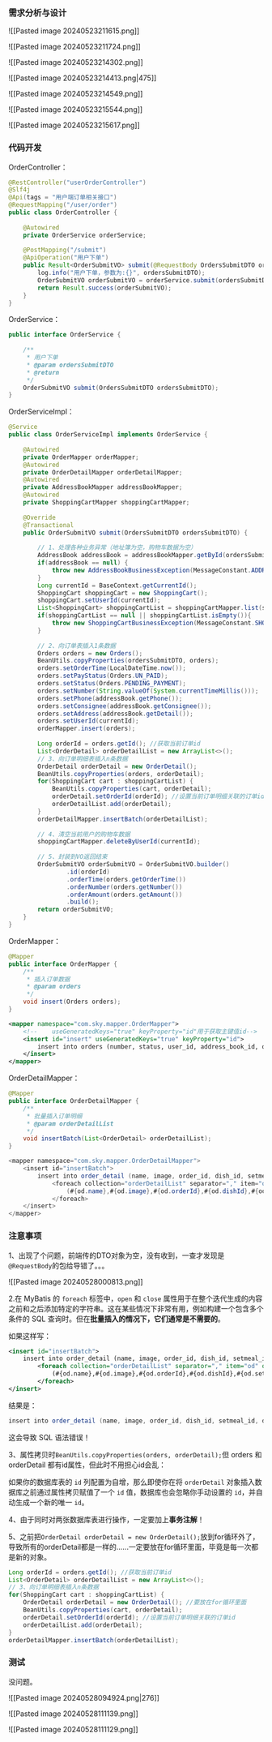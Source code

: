 ### 需求分析与设计

![[Pasted image 20240523211615.png]]

![[Pasted image 20240523211724.png]]

![[Pasted image 20240523214302.png]]

![[Pasted image 20240523214413.png|475]]

![[Pasted image 20240523214549.png]]

![[Pasted image 20240523215544.png]]

![[Pasted image 20240523215617.png]]

### 代码开发

OrderController：

```java
@RestController("userOrderController")  
@Slf4j  
@Api(tags = "用户端订单相关接口")  
@RequestMapping("/user/order")  
public class OrderController {  
  
    @Autowired  
    private OrderService orderService;  
  
    @PostMapping("/submit")  
    @ApiOperation("用户下单")  
    public Result<OrderSubmitVO> submit(@RequestBody OrdersSubmitDTO ordersSubmitDTO) {  
        log.info("用户下单，参数为:{}", ordersSubmitDTO);  
        OrderSubmitVO orderSubmitVO = orderService.submit(ordersSubmitDTO);  
        return Result.success(orderSubmitVO);  
    }  
}
```

OrderService：

```java
public interface OrderService {  
  
    /**  
     * 用户下单  
     * @param ordersSubmitDTO  
     * @return  
     */  
    OrderSubmitVO submit(OrdersSubmitDTO ordersSubmitDTO);  
}
```

OrderServiceImpl：

```java
@Service  
public class OrderServiceImpl implements OrderService {  
  
    @Autowired  
    private OrderMapper orderMapper;  
    @Autowired  
    private OrderDetailMapper orderDetailMapper;  
    @Autowired  
    private AddressBookMapper addressBookMapper;  
    @Autowired  
    private ShoppingCartMapper shoppingCartMapper;  
  
    @Override  
    @Transactional
    public OrderSubmitVO submit(OrdersSubmitDTO ordersSubmitDTO) {  
  
        // 1、处理各种业务异常（地址簿为空，购物车数据为空）  
        AddressBook addressBook = addressBookMapper.getById(ordersSubmitDTO.getAddressBookId());  
        if(addressBook == null) {  
            throw new AddressBookBusinessException(MessageConstant.ADDRESS_BOOK_IS_NULL);  
        }  
        Long currentId = BaseContext.getCurrentId();  
        ShoppingCart shoppingCart = new ShoppingCart();  
        shoppingCart.setUserId(currentId);  
        List<ShoppingCart> shoppingCartList = shoppingCartMapper.list(shoppingCart);  
        if(shoppingCartList == null || shoppingCartList.isEmpty()){  
            throw new ShoppingCartBusinessException(MessageConstant.SHOPPING_CART_IS_NULL);  
        }  
  
        // 2、向订单表插入1条数据  
        Orders orders = new Orders();  
        BeanUtils.copyProperties(ordersSubmitDTO, orders);  
        orders.setOrderTime(LocalDateTime.now());  
        orders.setPayStatus(Orders.UN_PAID);  
        orders.setStatus(Orders.PENDING_PAYMENT);  
        orders.setNumber(String.valueOf(System.currentTimeMillis()));  
        orders.setPhone(addressBook.getPhone());  
        orders.setConsignee(addressBook.getConsignee());  
        orders.setAddress(addressBook.getDetail());  
        orders.setUserId(currentId);  
        orderMapper.insert(orders);  
  
        Long orderId = orders.getId(); //获取当前订单id  
        List<OrderDetail> orderDetailList = new ArrayList<>();  
        // 3、向订单明细表插入n条数据  
        OrderDetail orderDetail = new OrderDetail();  
        BeanUtils.copyProperties(orders, orderDetail);  
        for(ShoppingCart cart : shoppingCartList) {  
            BeanUtils.copyProperties(cart, orderDetail);  
            orderDetail.setOrderId(orderId); //设置当前订单明细关联的订单id  
            orderDetailList.add(orderDetail);  
        }  
        orderDetailMapper.insertBatch(orderDetailList);  
  
        // 4、清空当前用户的购物车数据  
        shoppingCartMapper.deleteByUserId(currentId);  
  
        // 5、封装到VO返回结束  
        OrderSubmitVO orderSubmitVO = OrderSubmitVO.builder()  
                .id(orderId)  
                .orderTime(orders.getOrderTime())  
                .orderNumber(orders.getNumber())  
                .orderAmount(orders.getAmount())  
                .build();  
        return orderSubmitVO;  
    }  
}
```

OrderMapper：

```java
@Mapper  
public interface OrderMapper {  
    /**  
     * 插入订单数据  
     * @param orders  
     */  
    void insert(Orders orders);  
}
```

```xml
<mapper namespace="com.sky.mapper.OrderMapper">  
    <!--    useGeneratedKeys="true" keyProperty="id"用于获取主键值id-->  
    <insert id="insert" useGeneratedKeys="true" keyProperty="id">  
        insert into orders (number, status, user_id, address_book_id, order_time, checkout_time, pay_method, pay_status, amount, remark, phone, address, user_name, consignee, cancel_reason, rejection_reason, cancel_time, estimated_delivery_time, delivery_status, delivery_time, pack_amount, tableware_number, tableware_status)        values (#{number}, #{status}, #{userId}, #{addressBookId}, #{orderTime}, #{checkoutTime}, #{payMethod}, #{payStatus}, #{amount}, #{remark}, #{phone}, #{address}, #{userName}, #{consignee}, #{cancelReason}, #{rejectionReason}, #{cancelTime}, #{estimatedDeliveryTime}, #{deliveryStatus}, #{deliveryTime}, #{packAmount}, #{tablewareNumber}, #{tablewareStatus})    
    </insert>  
</mapper>
```

OrderDetailMapper：

```java
@Mapper  
public interface OrderDetailMapper {  
    /**  
     * 批量插入订单明细  
     * @param orderDetailList  
     */  
    void insertBatch(List<OrderDetail> orderDetailList);  
}
```

```java
<mapper namespace="com.sky.mapper.OrderDetailMapper">  
    <insert id="insertBatch">  
        insert into order_detail (name, image, order_id, dish_id, setmeal_id, dish_flavor, number, amount) VALUES  
            <foreach collection="orderDetailList" separator="," item="od">  
                (#{od.name},#{od.image},#{od.orderId},#{od.dishId},#{od.setmealId},#{od.dishFlavor},#{od.number},#{od.amount})  
            </foreach>  
    </insert>  
</mapper>
```

### 注意事项

1、出现了个问题，前端传的DTO对象为空，没有收到，一查才发现是`@RequestBody`的包给导错了。。。

![[Pasted image 20240528000813.png]]

2.在 MyBatis 的 `foreach` 标签中，`open` 和 `close` 属性用于在整个迭代生成的内容之前和之后添加特定的字符串。这在某些情况下非常有用，例如构建一个包含多个条件的 SQL 查询时。但在**批量插入的情况下，它们通常是不需要的**。 

如果这样写：

```xml
<insert id="insertBatch">  
    insert into order_detail (name, image, order_id, dish_id, setmeal_id, dish_flavor, number, amount) VALUES  
        <foreach collection="orderDetailList" separator="," item="od" open="(" close=")">  
            (#{od.name},#{od.image},#{od.orderId},#{od.dishId},#{od.setmealId},#{od.dishFlavor},#{od.number},#{od.amount})  
        </foreach>  
</insert>
```

结果是：

```java
insert into order_detail (name, image, order_id, dish_id, setmeal_id, dish_flavor, number, amount) VALUES ((value1, value2, ...), (value3, value4, ...), ...)
```

这会导致 SQL 语法错误！

3、属性拷贝时`BeanUtils.copyProperties(orders, orderDetail);`但 orders 和 orderDetail 都有id属性，但此时不用担心id会乱：

如果你的数据库表的 `id` 列配置为自增，那么即使你在将 `orderDetail` 对象插入数据库之前通过属性拷贝赋值了一个 `id` 值，数据库也会忽略你手动设置的 `id`，并自动生成一个新的唯一 `id`。

4、由于同时对两张数据库表进行操作，一定要加上**事务注解**！

5、之前把`OrderDetail orderDetail = new OrderDetail();`放到for循环外了，导致所有的orderDetail都是一样的......一定要放在for循环里面，毕竟是每一次都是新的对象。

```java
Long orderId = orders.getId(); //获取当前订单id  
List<OrderDetail> orderDetailList = new ArrayList<>();  
// 3、向订单明细表插入n条数据  
for(ShoppingCart cart : shoppingCartList) {  
    OrderDetail orderDetail = new OrderDetail(); //要放在for循环里面  
    BeanUtils.copyProperties(cart, orderDetail);  
    orderDetail.setOrderId(orderId); //设置当前订单明细关联的订单id  
    orderDetailList.add(orderDetail);  
}  
orderDetailMapper.insertBatch(orderDetailList);
```

### 测试

没问题。

![[Pasted image 20240528094924.png|276]]

![[Pasted image 20240528111139.png]]

![[Pasted image 20240528111129.png]]